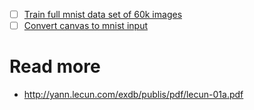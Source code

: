 - [ ] [Train full mnist data set of 60k images](http://yann.lecun.com/exdb/mnist/)
- [ ] [Convert canvas to mnist input](https://www.researchgate.net/figure/Example-of-calculation-of-the-centre-of-mass-of-an-image-a-The-original-square-image_fig2_233397383)

# Read more
- http://yann.lecun.com/exdb/publis/pdf/lecun-01a.pdf